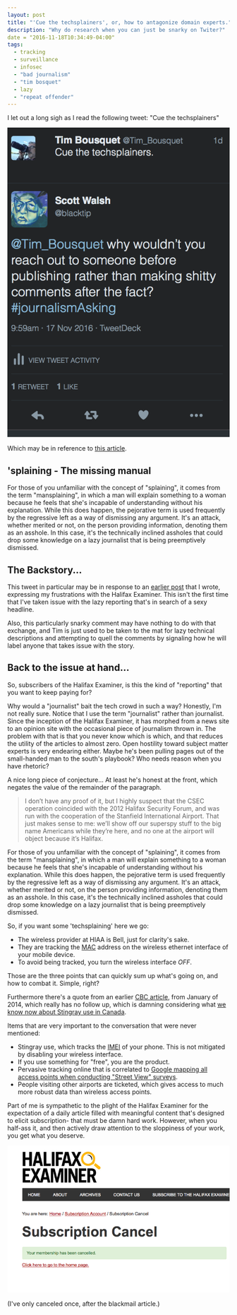 ```yaml
---
layout: post
title: "'Cue the techsplainers', or, how to antagonize domain experts."
description: "Why do research when you can just be snarky on Twiter?"
date = "2016-11-18T10:34:49-04:00"
tags:
  - tracking
  - surveillance
  - infosec
  - "bad journalism"
  - "tim bosquet"
  - lazy
  - "repeat offender"
---
```


I let out a long sigh as I read the following tweet: "Cue the techsplainers"

![sad and lazy][techsplain]

Which may be in reference to [this article][article].


## 'splaining - The missing manual
For those of you unfamiliar with the concept of "splaining", it comes from the term "mansplaining", in
which a man will explain something to a woman because he feels that she's incapable of understanding
without his explanation. While this does happen, the pejorative term is used frequently by the
regressive left as a way of dismissing any argument. It's an attack, whether merited or not, on the person
providing information, denoting them as an asshole. In this case, it's the technically inclined assholes
that could drop some knowledge on a lazy journalist that is being preemptively dismissed.


## The Backstory...
This tweet in particular may be in response to an [earlier post][blackmail] that I wrote, expressing my
frustrations with the Halifax Examiner. This isn't the first time that I've taken issue
with the lazy reporting that's in search of a sexy headline.

Also, this particularly snarky comment may have nothing to do with that exchange, and Tim is just used
to be taken to the mat for lazy technical descriptions and attempting to quell the comments by signaling
how he will label anyone that takes issue with the story.

## Back to the issue at hand...
So, subscribers of the Halifax Examiner, is this the kind of "reporting" that you want to keep paying
for?

Why would a "journalist" bait the tech crowd in such a way? Honestly, I'm not really sure. Notice that
I use the term "journalist" rather than journalist. Since the inception of the Halifax Examiner, it has
morphed from a news site to an opinion site with the occasional piece of journalism thrown in. The
problem with that is that you never know which is which, and that reduces the utility of the articles
to almost zero. Open hostility toward subject matter experts is very endearing either. Maybe he's been
pulling pages out of the small-handed man to the south's playbook? Who needs reason when you have
rhetoric?

A nice long piece of conjecture... At least he's honest at the front, which negates the value of the
remainder of the paragraph.

>I don’t have any proof of it, but I highly suspect that the CSEC operation coincided with the 2012
Halifax Security Forum, and was run with the cooperation of the Stanfield International Airport. That
just makes sense to me: we’ll show off our superspy stuff to the big name Americans while they’re here,
and no one at the airport will object because it’s Halifax.

For those of you unfamiliar with the concept of "splaining", it comes from the term "mansplaining", in
which a man will explain something to a woman because he feels that she's incapable of understanding
without his explanation. While this does happen, the pejorative term is used frequently by the
regressive left as a way of dismissing any argument. It's an attack, whether merited or not, on the person
providing information, denoting them as an asshole. In this case, it's the technically inclined assholes
that could drop some knowledge on a lazy journalist that is being preemptively dismissed.


So, if you want some 'techsplaining' here we go:

* The wireless provider at HIAA is Bell, just for clarity's sake.
* They are tracking the [MAC][mac] address on the wireless ethernet interface of your mobile device.
* To avoid being tracked, you turn the wireless interface *OFF*.

Those are the three points that can quickly sum up what's going on, and how to combat it. Simple, right?

Furthermore there's a quote from an earlier [CBC article][cbc], from January of 2014, which really has no
follow up, which is damning considering what [we know now about Stingray use in Canada][stingray].


Items that are very important to the conversation that were never mentioned:

* Stingray use, which tracks the [IMEI][imei] of your phone. This is not mitigated by disabling your wireless interface.
* If you use something for "free", you are the product.
* Pervasive tracking online that is correlated to [Google mapping all access points when conducting "Street View" surveys][streetview].
* People visiting other airports are ticketed, which gives access to much more robust data than wireless access points.

Part of me is sympathetic to the plight of the Halifax Examiner for the expectation of a daily article filled with meaningful
content that's designed to elicit subscription- that must be damn hard work. However, when you half-ass it, and then actively
draw attention to the sloppiness of your work, you get what you deserve.

![bye!][cancel]

(I've only canceled once, after the blackmail article.)


[techsplain]:/images/techsplain.png
[article]: https://www.halifaxexaminer.ca/featured/why-you-shouldnt-use-the-halifax-airports-wifi-morning-file-thursday-november-17-2016/
[blackmail]: /2015/10/06/examiner-blackmail/
[mac]: https://en.wikipedia.org/wiki/MAC_address
[imei]: https://en.wikipedia.org/wiki/International_Mobile_Station_Equipment_Identity
[cbc]: http://www.cbc.ca/news/politics/csec-used-airport-wi-fi-to-track-canadian-travellers-edward-snowden-documents-1.2517881
[stingray]: https://openmedia.org/en/stingrays-canadian-law-enforcements-worst-kept-secret
[streetview]: http://www.zdnet.com/article/google-explains-why-street-view-cars-record-wi-fi-data/
[cancel]: /images/cancel.png
